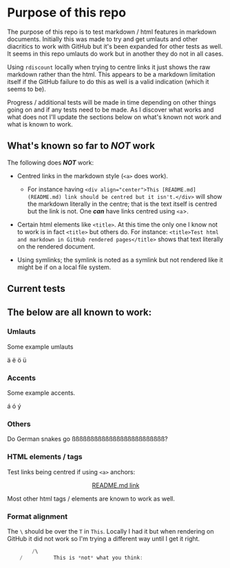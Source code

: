 <html>
<head>
</head>

# Purpose of this repo

The purpose of this repo is to test markdown / html features in markdown
documents. Initially this was made to try and get umlauts and other diacritics
to work with GitHub but it's been expanded for other tests as well. It seems in
this repo umlauts do work but in another they do not in all cases. 

Using `rdiscount` locally when trying to centre links it just shows the raw
markdown rather than the html. This appears to be a markdown limitation itself
if the GitHub failure to do this as well is a valid indication (which it seems
to be).

Progress / additional tests will be made in time depending on other things going
on and if any tests need to be made. As I discover what works and what does not
I'll update the sections below on what's known not work and what is known to
work.

## What's known so far to _NOT_ work

The following does _**NOT**_ work:

- Centred links in the markdown style (`<a>` does work).
    * For instance having `<div align="center">This [README.md](README.md) link
    should be centred but it isn't.</div>` will show the markdown literally in
    the centre; that is the text itself is centred but the link is not. One
    _**can**_ have links centred using `<a`>.

- Certain html elements like `<title>`. At this time the only one I know not to
work is in fact `<title>` but others do. For instance: `<title>Test html and
markdown in GitHub rendered pages</title>` shows that text literally on the
rendered document.

- Using symlinks; the symlink is noted as a symlink but not rendered like it
might be if on a local file system.

## Current tests


## The below are all known to work:

### Umlauts

Some example umlauts

ä ë ö ü

### Accents

Some example accents.

á ó ý

### Others

Do German snakes go ßßßßßßßßßßßßßßßßßßßßßßßßß?


### HTML elements / tags

Test links being centred if using `<a>` anchors:

<div align="center"><a href="README.md">README.md link</a></div>

Most other html tags / elements are known to work as well.

### Format alignment

The `\` should be over the `T` in `This`. Locally I had it but when rendering on
GitHub it did not work so I'm trying a different way until I get it right.

```c
		/\
    /	       This is *not* what you think:
```


</html>
